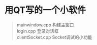 用QT写的一个小软件
===================
>mainwindow.cpp     构建主窗口   
>login.cpp     登录对话框  
>clientSocket.cpp   Socket调试的小功能

